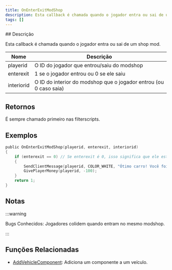 ```yaml
---
title: OnEnterExitModShop
description: Esta callback é chamada quando o jogador entra ou sai de um modshop.
tags: []
---
```


<VersionWarnPT name='callback' version='SA-MP 0.3a' />
## Descrição

Esta callback é chamada quando o jogador entra ou sai de um shop mod.

| Nome       | Descrição                                                         |
| ---------- | ----------------------------------------------------------------- |
| playerid   | O ID do jogador que entrou/saiu do modshop                        |
| enterexit  | 1 se o jogador entrou ou 0 se ele saiu                            |
| interiorid | O ID do interior do modshop que o jogador entrou (ou 0 caso saia) |

## Retornos

É sempre chamado primeiro nas filterscripts.

## Exemplos

```c
public OnEnterExitModShop(playerid, enterexit, interiorid)
{
    if (enterexit == 0) // Se enterexit é 0, isso significa que ele está saindo
    {
        SendClientMessage(playerid, COLOR_WHITE, "Ótimo carro! Você foi taxado em R$100.");
        GivePlayerMoney(playerid, -100);
    }
    return 1;
}
```

## Notas

:::warning

Bugs Conhecidos: Jogadores colidem quando entram no mesmo modshop.

:::

## Funções Relacionadas

- [AddVehicleComponent](../functions/AddVehicleComponent.md): Adiciona um componente a um veículo.
